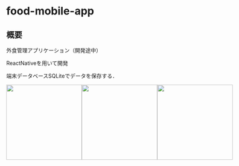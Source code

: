 # food-mobile-app

## 概要

外食管理アプリケーション（開発途中）

ReactNativeを用いて開発

端末データベースSQLiteでデータを保存する．

<div style="display:flex">
  
  <img src="https://user-images.githubusercontent.com/89395132/170614685-2c707f46-b1cf-4233-a5ca-d80b1aed300b.png" width="200px"/>

  <img src="https://user-images.githubusercontent.com/89395132/170614662-1630eaf7-2c58-40d9-9f5e-dc778cc39f32.png" width="200px"/>

  <img src="https://user-images.githubusercontent.com/89395132/170614703-c2c15b7a-9e86-4472-a3fa-59ec1556b1d4.png" width="200px"/>
  
</div>

